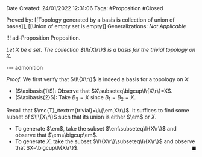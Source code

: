 <br />
<br />

Date Created: 24/01/2022 12:31:06
Tags: #Proposition #Closed 

Proved by: [[Topology generated by a basis is collection of union of bases]], [[Union of empty set is empty]]
Generalizations: _Not Applicable_

!!! ad-Proposition Proposition.

_Let $X$ be a set. The collection $\l\{X\r\}$ is a basis for the trivial topology on $X$._

--- admonition

_Proof_. We first verify that $\l\{X\r\}$ is indeed a basis for a topology on $X$:
* ($\axibasis{1}$): Observe that $X\subseteq\bigcup\l\{X\r\}=X$.
* ($\axibasis{2}$): Take $B_3=X$ since $B_1=B_2=X$.

Recall that $\mc{T}_\textrm{trivial}=\l\{\em,X\r\}$. It suffices to find some subset of $\l\{X\r\}$ such that its union is either $\em$ or $X$.
* To generate $\em$, take the subset $\em\subseteq\l\{X\r\}$ and observe that $\em=\bigcup\em$.
* To generate $X$, take the subset $\l\{X\r\}\subseteq\l\{X\r\}$ and observe that $X=\bigcup\l\{X\r\}$.<span style="float:right;">$\blacksquare$</span>
